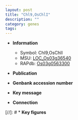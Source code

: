 ```yaml
---
layout: post
title: "Chl9,OsChlI"
description: ""
category: genes
tags: 
---
```


* **Information**  
    + Symbol: Chl9,OsChlI  
    + MSU: [LOC_Os03g36540](http://rice.uga.edu/cgi-bin/ORF_infopage.cgi?orf=LOC_Os03g36540)  
    + RAPdb: [Os03g0563300](http://rapdb.dna.affrc.go.jp/viewer/gbrowse_details/irgsp1?name=Os03g0563300)  

* **Publication**  

* **Genbank accession number**  

* **Key message**  

* **Connection**  

[//]: # * **Key figures**  


